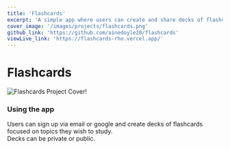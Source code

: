 ```yaml
---
title: 'Flashcards'
excerpt: 'A simple app where users can create and share decks of flashcards focused on any topic of their choosing!'
cover_image: '/images/projects/flashcards.png'
github_link: 'https://github.com/ainedoyle20/flashcards'
viewLive_link: 'https://flashcards-rho.vercel.app/'
---
```


# Flashcards

![Flashcards Project Cover!](/images/projects/flashcards.png)

### Using the app

Users can sign up via email or google and create decks of flashcards focused on topics they wish to study.          
Decks can be private or public.